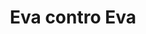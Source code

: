 ---
layout: post
title: Eva contro Eva
director: Joseph Mankiewicz
year: 1950
cover: https://images.mubicdn.net/images/film/2092/cache-90810-1578860034/image-w1280.jpg
imdb250: true
oscar: true
sas: true
---
